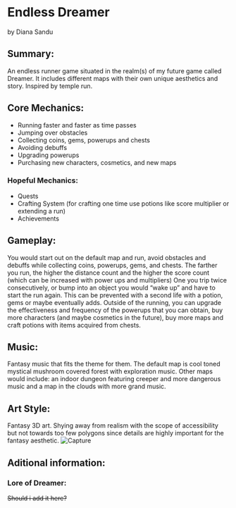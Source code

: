 # **Endless Dreamer**
by Diana Sandu

## **Summary**:
An endless runner game situated in the realm(s) of my future game called Dreamer. It includes different maps with their own unique aesthetics and story. Inspired by temple run.

## **Core Mechanics**:
-	Running faster and faster as time passes
-	Jumping over obstacles
-	Collecting coins, gems, powerups and chests
-	Avoiding debuffs
-	Upgrading powerups
-	Purchasing new characters, cosmetics, and new maps

### **Hopeful Mechanics**:
- Quests
- Crafting System (for crafting one time use potions like score multiplier or extending a run)
- Achievements

## **Gameplay**:
You would start out on the default map and run, avoid obstacles and debuffs while collecting coins, powerups, gems, and chests. The farther you run, the higher the distance count and the higher the score count (which can be increased with power ups and multipliers)
One you trip twice consecutively, or bump into an object you would “wake up” and have to start the run again. This can be prevented with a second life with a potion, gems or maybe eventually adds.
Outside of the running, you can upgrade the effectiveness and frequency of the powerups that you can obtain, buy more characters (and maybe cosmetics in the future), buy more maps and craft potions with items acquired from chests.

## **Music**:
Fantasy music that fits the theme for them. The default map is cool toned mystical mushroom covered forest with exploration music. Other maps would include: an indoor dungeon featuring creeper and more dangerous music and a map in the clouds with more grand music.

## **Art Style**:
Fantasy 3D art. 
Shying away from realism with the scope of accessibility but not towards too few polygons since details are highly important for the fantasy aesthetic.
![Capture](https://github.com/user-attachments/assets/7b413c6a-70e6-4539-8418-81d693abdb20)

## **Aditional information**:

### **Lore of Dreamer**:
~~Should i add it here?~~
